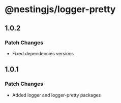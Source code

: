 # @nestingjs/logger-pretty

## 1.0.2

### Patch Changes

- Fixed dependencies versions

## 1.0.1

### Patch Changes

- Added logger and logger-pretty packages
